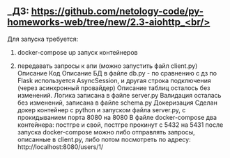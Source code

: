 ## _ДЗ: https://github.com/netology-code/py-homeworks-web/tree/new/2.3-aiohttp_<br/>
Для запуска требуется:
1. docker-compose up
запуск контейнеров

2. передавать запросы к апи (можно запустить файл client.py)
Описание
Код
Описание БД в файле db.py - по сравнению с дз по Flask используется AsyncSession, и другая строка подключения (через асинхронный провайдер) Описание таблиц осталось без изменений.
Логика записана в файле server.py
Валидация осталась без изменений, записана в файле schema.py
Докеризация
Сделан докер контейнер с python и запуском файла server.py, с прокидыванием порта 8080 на 8080
В файле docker-compose два контейнера: постгре и свой, постгре прокинут с 5432 на 5431
после запуска docker-compose можно либо отправлять запросы, описанные в client.py, либо потом посмотреть по адресу: http://localhost:8080/users/1/
